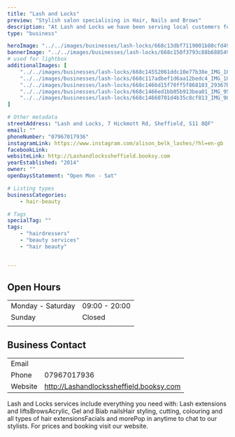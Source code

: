 ```yaml
---
title: "Lash and Locks"
preview: "Stylish salon specialising in Hair, Nails and Brows"
description: "At Lash and Locks we have been serving local customers for over 10yrs. We have the very best highly qualified technical professionals for all you hair and beauty needs. "
type: "business"

heroImage: "../../images/businesses/lash-locks/668c13dbf7119001b80cfd49_IMG_1719_Original%20-%20Alison%20Belk.jpeg"
bannerImage: "../../images/businesses/lash-locks/668c150f3793c88b688549ff_IMG_1839%20Large.jpeg"
# used for lightbox
additionalImages: [
    "../../images/businesses/lash-locks/668c14552061ddc10e77b38e_IMG_1838%20Large.jpeg",
    "../../images/businesses/lash-locks/668c117adbef1d6aa12bedc4_IMG_1839%20Large.jpeg",
    "../../images/businesses/lash-locks/668c1466d15f70ff5f868103_29367bb4-7da1-4f14-bbc4-0f0ad9face6c%20-%20Alison%20Belk.jpeg",
    "../../images/businesses/lash-locks/668c1466ed1bb05b913bea01_IMG_9506%20-%20Alison%20Belk.jpeg",
    "../../images/businesses/lash-locks/668c14660701d4b35c8cf813_IMG_9843%20-%20Alison%20Belk.jpeg"
]

# Other metadata
streetAddress: "Lash and Locks, 7 Hickmott Rd, Sheffield, S11 8QF"
email: ""
phoneNumber: "07967017936"
instagramLink: https://www.instagram.com/alison_belk_lashes/?hl=en-gb
facebookLink: 
websiteLink: http://Lashandlockssheffield.booksy.com
yearEstablished: "2014"
owner: ""
openDaysStatement: "Open Mon - Sat"

# Listing types
businessCategories:
    - hair-beauty

# Tags
specialTag: ""
tags:
    - "hairdressers"
    - "beauty services"
    - "hair beauty"


---
```


## Open Hours

|                   |               |
| ----------------- | ------------- |
| Monday - Saturday | 09:00 - 20:00 |
| Sunday            | Closed        |
|                   |               |

## Business Contact

|         |                                         |
| ------- | --------------------------------------- |
| Email   |                                         |
| Phone   | 07967017936                             |
| Website | http://Lashandlockssheffield.booksy.com |

Lash and Locks services include everything you need with: Lash extensions and liftsBrowsAcrylic, Gel and Biab nailsHair styling, cutting, colouring and all types of hair extensionsFacials and morePop in anytime to chat to our stylists.
For prices and booking visit our website.
